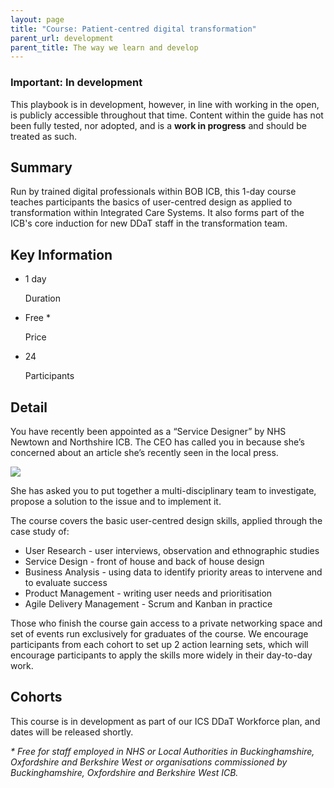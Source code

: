 ```yaml
---
layout: page
title: "Course: Patient-centred digital transformation"
parent_url: development
parent_title: The way we learn and develop
---
```

<div class="nhsuk-warning-callout">
    <h3 class="nhsuk-warning-callout__label">
      <span role="text">
        <span class="nhsuk-u-visually-hidden">Important: </span>
        In development
      </span>
    </h3>
    <p>This playbook is in development, however, in line with working in the open, is publicly accessible throughout that time. Content within the guide has not been fully tested, nor adopted, and is a <b>work in progress</b> and should be treated as such.</p>
  </div>

## Summary
Run by trained digital professionals within BOB ICB, this 1-day course teaches participants the basics of user-centred design as applied to transformation within Integrated Care Systems. It also forms part of the ICB's core induction for new DDaT staff in the transformation team.

## Key Information
<ul class="nhsuk-grid-row nhsuk-card-group">
      <li class="nhsuk-grid-column-one-third nhsuk-card-group__item">
        <div class="nhsuk-card nhsuk-card--clickable">
          <div class="nhsuk-card__content">
            <p class="nhsuk-heading-xl nhsuk-u-font-size-64 nhsuk-u-margin-bottom-1">1 day 
            </p>
            <p class="nhsuk-card__link nhsuk-u-font-weight-normal nhsuk-u-font-size-19 nhsuk-link--no-visited-state">Duration
            </p>
          </div>
        </div>
      </li>
      <li class="nhsuk-grid-column-one-third nhsuk-card-group__item">
        <div class="nhsuk-card nhsuk-card--clickable">
          <div class="nhsuk-card__content">
            <p class="nhsuk-heading-xl nhsuk-u-font-size-64 nhsuk-u-margin-bottom-1">Free *
            </p>
            <p href="#" class="nhsuk-card__link nhsuk-u-font-weight-normal nhsuk-u-font-size-19 nhsuk-link--no-visited-state">Price
            </p>
          </div>
        </div>
      </li>
      <li class="nhsuk-grid-column-one-third nhsuk-card-group__item">
        <div class="nhsuk-card nhsuk-card--clickable">
          <div class="nhsuk-card__content">
            <p class="nhsuk-heading-xl nhsuk-u-font-size-64 nhsuk-u-margin-bottom-1">24
            </p>
            <p href="#" class="nhsuk-card__link nhsuk-u-font-weight-normal nhsuk-u-font-size-19 nhsuk-link--no-visited-state">Participants
            </p>
          </div>
        </div>
      </li>
    </ul>

## Detail
You have recently been appointed as a “Service Designer” by NHS Newtown and Northshire ICB. The CEO has called you in because she’s concerned about an article she’s recently seen in the local press.


<img src="{{site.url}}{{site.baseurl}}/assets/img/newspaper.png">

She has asked you to put together a multi-disciplinary team to investigate, propose a solution to the issue and to implement it.

The course covers the basic user-centred design skills, applied through the case study of:

* User Research - user interviews, observation and ethnographic studies
* Service Design - front of house and back of house design
* Business Analysis - using data to identify priority areas to intervene and to evaluate success
* Product Management - writing user needs and prioritisation
* Agile Delivery Management - Scrum and Kanban in practice

Those who finish the course gain access to a private networking space and set of events run exclusively for graduates of the course. We encourage participants from each cohort to set up 2 action learning sets, which will encourage participants to apply the skills more widely in their day-to-day work.

## Cohorts
This course is in development as part of our ICS DDaT Workforce plan, and dates will be released shortly.

_* Free for staff employed in NHS or Local Authorities in Buckinghamshire, Oxfordshire and Berkshire West or organisations commissioned by Buckinghamshire, Oxfordshire and Berkshire West ICB._